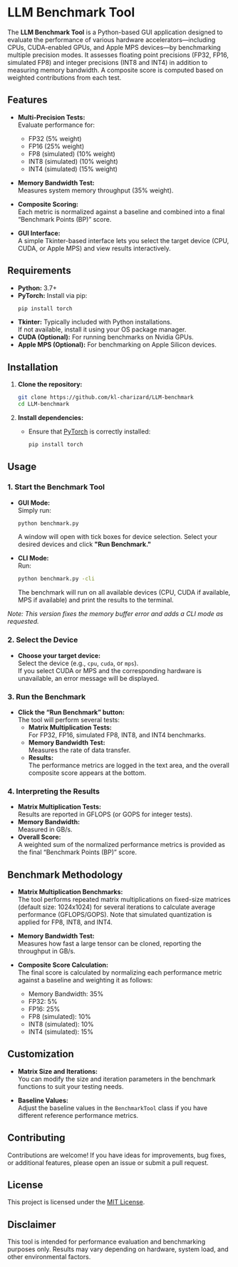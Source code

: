 # LLM Benchmark Tool

The **LLM Benchmark Tool** is a Python-based GUI application designed to evaluate the performance of various hardware accelerators—including CPUs, CUDA-enabled GPUs, and Apple MPS devices—by benchmarking multiple precision modes. It assesses floating point precisions (FP32, FP16, simulated FP8) and integer precisions (INT8 and INT4) in addition to measuring memory bandwidth. A composite score is computed based on weighted contributions from each test.

## Features

- **Multi-Precision Tests:**  
  Evaluate performance for:
  - FP32 (5% weight)
  - FP16 (25% weight)
  - FP8 (simulated) (10% weight)
  - INT8 (simulated) (10% weight)
  - INT4 (simulated) (15% weight)

- **Memory Bandwidth Test:**  
  Measures system memory throughput (35% weight).

- **Composite Scoring:**  
  Each metric is normalized against a baseline and combined into a final “Benchmark Points (BP)” score.

- **GUI Interface:**  
  A simple Tkinter-based interface lets you select the target device (CPU, CUDA, or Apple MPS) and view results interactively.

## Requirements

- **Python:** 3.7+
- **PyTorch:** Install via pip:
  ```bash
  pip install torch
  ```
- **Tkinter:** Typically included with Python installations.  
  If not available, install it using your OS package manager.
- **CUDA (Optional):** For running benchmarks on Nvidia GPUs.
- **Apple MPS (Optional):** For benchmarking on Apple Silicon devices.

## Installation

1. **Clone the repository:**
   ```bash
   git clone https://github.com/kl-charizard/LLM-benchmark
   cd LLM-benchmark
   ```

2. **Install dependencies:**

   - Ensure that [PyTorch](https://pytorch.org/) is correctly installed:
     ```bash
     pip install torch
     ```

## Usage

### 1. Start the Benchmark Tool

- **GUI Mode:**  
  Simply run:
  ```bash
  python benchmark.py
  ```
  A window will open with tick boxes for device selection. Select your desired devices and click **"Run Benchmark."**

- **CLI Mode:**  
  Run:
  ```bash
  python benchmark.py -cli
  ```
  The benchmark will run on all available devices (CPU, CUDA if available, MPS if available) and print the results to the terminal.

*Note: This version fixes the memory buffer error and adds a CLI mode as requested.*

### 2. Select the Device

- **Choose your target device:**  
  Select the device (e.g., `cpu`, `cuda`, or `mps`).  
  If you select CUDA or MPS and the corresponding hardware is unavailable, an error message will be displayed.

### 3. Run the Benchmark

- **Click the “Run Benchmark” button:**  
  The tool will perform several tests:
  - **Matrix Multiplication Tests:**  
    For FP32, FP16, simulated FP8, INT8, and INT4 benchmarks.
  - **Memory Bandwidth Test:**  
    Measures the rate of data transfer.
  - **Results:**  
    The performance metrics are logged in the text area, and the overall composite score appears at the bottom.

### 4. Interpreting the Results

- **Matrix Multiplication Tests:**  
  Results are reported in GFLOPS (or GOPS for integer tests).
- **Memory Bandwidth:**  
  Measured in GB/s.
- **Overall Score:**  
  A weighted sum of the normalized performance metrics is provided as the final “Benchmark Points (BP)” score.

## Benchmark Methodology

- **Matrix Multiplication Benchmarks:**  
  The tool performs repeated matrix multiplications on fixed-size matrices (default size: 1024x1024) for several iterations to calculate average performance (GFLOPS/GOPS). Note that simulated quantization is applied for FP8, INT8, and INT4.
  
- **Memory Bandwidth Test:**  
  Measures how fast a large tensor can be cloned, reporting the throughput in GB/s.

- **Composite Score Calculation:**  
  The final score is calculated by normalizing each performance metric against a baseline and weighting it as follows:
  - Memory Bandwidth: 35%
  - FP32: 5%
  - FP16: 25%
  - FP8 (simulated): 10%
  - INT8 (simulated): 10%
  - INT4 (simulated): 15%

## Customization

- **Matrix Size and Iterations:**  
  You can modify the size and iteration parameters in the benchmark functions to suit your testing needs.
  
- **Baseline Values:**  
  Adjust the baseline values in the `BenchmarkTool` class if you have different reference performance metrics.

## Contributing

Contributions are welcome! If you have ideas for improvements, bug fixes, or additional features, please open an issue or submit a pull request.

## License

This project is licensed under the [MIT License](LICENSE).

## Disclaimer

This tool is intended for performance evaluation and benchmarking purposes only. Results may vary depending on hardware, system load, and other environmental factors.

